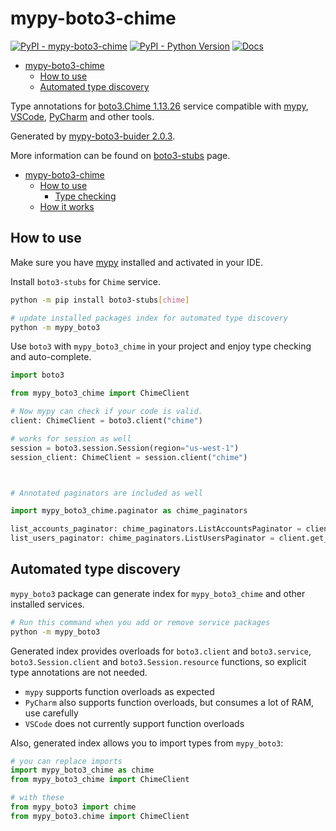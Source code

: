 # mypy-boto3-chime

[![PyPI - mypy-boto3-chime](https://img.shields.io/pypi/v/mypy-boto3-chime.svg?color=blue)](https://pypi.org/project/mypy-boto3-chime)
[![PyPI - Python Version](https://img.shields.io/pypi/pyversions/mypy-boto3-chime.svg?color=blue)](https://pypi.org/project/mypy-boto3-chime)
[![Docs](https://img.shields.io/readthedocs/mypy-boto3-builder.svg?color=blue)](https://mypy-boto3-builder.readthedocs.io/)

- [mypy-boto3-chime](#mypy-boto3-chime)
  - [How to use](#how-to-use)
  - [Automated type discovery](#automated-type-discovery)


Type annotations for
[boto3.Chime 1.13.26](https://boto3.amazonaws.com/v1/documentation/api/1.13.26/reference/services/chime.html#Chime) service
compatible with [mypy](https://github.com/python/mypy), [VSCode](https://code.visualstudio.com/),
[PyCharm](https://www.jetbrains.com/pycharm/) and other tools.

Generated by [mypy-boto3-buider 2.0.3](https://github.com/vemel/mypy_boto3_builder).

More information can be found on [boto3-stubs](https://pypi.org/project/boto3-stubs/) page.

- [mypy-boto3-chime](#mypy-boto3-chime)
  - [How to use](#how-to-use)
    - [Type checking](#type-checking)
  - [How it works](#how-it-works)

## How to use

Make sure you have [mypy](https://github.com/python/mypy) installed and activated in your IDE.

Install `boto3-stubs` for `Chime` service.

```bash
python -m pip install boto3-stubs[chime]

# update installed packages index for automated type discovery
python -m mypy_boto3
```

Use `boto3` with `mypy_boto3_chime` in your project and enjoy type checking and auto-complete.

```python
import boto3

from mypy_boto3_chime import ChimeClient

# Now mypy can check if your code is valid.
client: ChimeClient = boto3.client("chime")

# works for session as well
session = boto3.session.Session(region="us-west-1")
session_client: ChimeClient = session.client("chime")



# Annotated paginators are included as well

import mypy_boto3_chime.paginator as chime_paginators

list_accounts_paginator: chime_paginators.ListAccountsPaginator = client.get_paginator("list_accounts")
list_users_paginator: chime_paginators.ListUsersPaginator = client.get_paginator("list_users")
```

## Automated type discovery

`mypy_boto3` package can generate index for `mypy_boto3_chime` and other installed services.

```bash
# Run this command when you add or remove service packages
python -m mypy_boto3
```

Generated index provides overloads for `boto3.client` and `boto3.service`,
`boto3.Session.client` and `boto3.Session.resource` functions,
so explicit type annotations are not needed.

- `mypy` supports function overloads as expected
- `PyCharm` also supports function overloads, but consumes a lot of RAM, use carefully
- `VSCode` does not currently support function overloads

Also, generated index allows you to import types from `mypy_boto3`:

```python
# you can replace imports
import mypy_boto3_chime as chime
from mypy_boto3_chime import ChimeClient

# with these
from mypy_boto3 import chime
from mypy_boto3.chime import ChimeClient
```